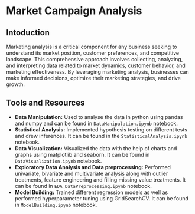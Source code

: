 # Market Campaign Analysis

## Intoduction
Marketing analysis is a critical component for any business seeking to understand its market position, customer preferences, and competitive landscape. This comprehensive approach involves collecting, analyzing, and interpreting data related to market dynamics, customer behavior, and marketing effectiveness. By leveraging marketing analysis, businesses can make informed decisions, optimize their marketing strategies, and drive growth.

## Tools and Resources
- **Data Manipulation:** Used to analyse the data in python using pandas and numpy and can be found in `DataManipulation.ipynb` notebook.
- **Statistical Analysis:** Implemented hypothesis testing on different tests and drew inferences. It can be found in the `StatisticalAnalysis.ipynb` notebook.
- **Data Visualization:** Visualized the data with the help of charts and graphs using matplotlib and seaborn. It can be found in `DataVisualization.ipynb` notebook.
- **Exploratory Data Analysis and Data preprocessing:** Performed univariate, bivariate and multivariate analysis along with outlier treatments, feature engineering and filling missing value treatments. It can be found in `EDA_DataPreprocessing.ipynb` notebook.
- **Model Building:** Trained different regression models as well as performed hyperparameter tuning using GridSearchCV. It can be found in `ModelBuilding.ipynb` notebook. 
  

